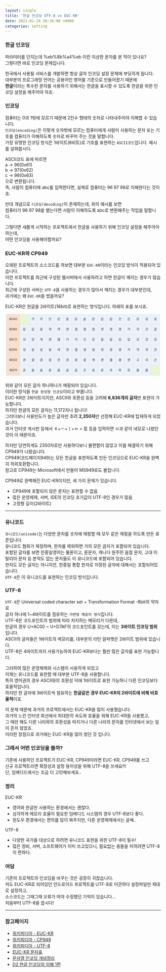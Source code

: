 ```yaml
---
layout: single
title: '한글 인코딩 UTF-8 vs EUC-KR'
date: 2021-01-24 20:34:00 +0900
categories: setting
---
```


### 한글 인코딩

파라미터를 던지는데 %eb%8b%a4%eb 이런 이상한 문자를 본 적이 있나요?<br/>
그렇다면 바로 인코딩 문제입니다.

한국에서 사용될 서비스를 개발하면 항상 글자 인코딩 설정 문제에 부딪히게 됩니다.<br/>
대부분의 프로그래밍 언어는 공용어인 영어를 기준으로 만들어졌기 때문에<br/> **한글**이라는 특수한 문자를 사용하기 위해서는 한글을 표시할 수 있도록 한글을 위한 인코딩 설정을 해주어야 하죠.

### 인코딩

컴퓨터는 0과 1밖에 모르기 때문에 2진수 형태의 숫자로 나타내주어야 이해할 수 있습니다.<br/>
`인코딩(encoding)`은 이렇게 숫자밖에 모르는 컴퓨터에게 사람이 사용하는 문자 또는 기호를 컴퓨터가 이해하도록 숫자로 바꾸어 주는 것을 말합니다.<br/>
가장 유명한 인코딩 방식은 1바이트(8비트)로 기호를 표현하는 `ASCII코드`입니다. 예시를 살펴봅시다.

ASCII코드 표에 따르면<br/>
a → 96(0x61)<br/>
b → 97(0x62)<br/>
c → 98(0x63)<br/>
으로 변환됩니다.<br/>
즉, 사람이 컴퓨터에 abc를 입력한다면, 실제로 컴퓨터는 96 97 98로 이해한다는 것이죠.

반대 개념으로 `디코딩(decoding)`이 존재하는데, 위의 예시를 보면<br/>
컴퓨터가 96 97 98을 뱉는다면 사람이 이해하도록 abc로 변환해주는 작업을 말합니다.

그렇다면 새롭게 시작하는 프로젝트에서 한글을 사용하기 위해 인코딩 설정을 해주어야 하는데,<br/>
어떤 인코딩을 사용해야할까요?

### EUC-KR와 CP949

오래된 프로젝트의 소스코드를 까보면 대부분 `EUC-KR`이라는 인코딩 방식이 적용되어 있습니다.<br/>
이런 프로젝트를 최근에 구성된 웹서버에서 사용하려고 하면 한글이 깨지는 경우가 많습니다.<br/>
최근에 구성된 서버는 `UTF-8`을 사용하는 경우가 많아서 깨지는 경우가 대부분인데, <br/>과거에는 왜 `EUC-KR`을 썼을까요?

EUC-KR은 한글을 2바이트(16bit)로 표현하는 방식입니다. 아래의 표를 보시죠.

![EUC-KR표](/assets/images/2021-01-24/euc-kr.png)

위와 같이 모든 글자 하나하나가 매핑되어 있습니다.<br/>
이러한 방식을 `한글 완성형 인코딩`이라고 부릅니다.<br/>
EUC-KR은 2바이트이지만, ASCII와 호환성 등을 고려해 **8,836개의 글자**만 표현이 가능합니다.<br/>
하지만 한글의 모든 글자는 11,172자나 됩니다!<br/>
그러다보니 사용빈도가 높은 글자만 추려 **2,350자**만 선정해 EUC-KR에 탑재하게 되었습니다.<br/>
과거 인터넷 게시판 등에서 ㅎ+ㅡ+ㅣ+ㅆ = 힀 등을 입력하면 ㅁ과 같이 네모로 나왔던 것이 이 때문이죠.

하지만 당연하게도 2350자로만 사용하다보니 불편함이 많았고 이를 해결하기 위해 CP949가 나왔습니다.<br/>
CP949(코드페이지949)는 모든 한글을 표현하도록 만든 인코딩으로 EUC-KR을 완벽히 하위호환합니다.<br/>
참고로 CP949는 Microsoft에서 만들어 MS949로도 불립니다.

CP949로 완벽해진 EUC-KR이지만, 세 가지 문제가 있습니다.

-   CP949에 포함되지 않은 문자는 표현할 수 없음
-   많은 운영체제, 서버, IDE의 인코딩 초기값이 UTF-8인 경우가 많음
-   고정형 길이(2바이트)

---

### 유니코드

`유니코드(unicode)`는 다양한 문자를 숫자에 매핑할 때 모두 같은 매핑을 하도록 만든 표준입니다.<br/>
유니코드 협회가 제정하며, 한자를 제외하면 거의 모든 글자가 포함되어 있습니다.<br/>
포함된 글자를 보면 한중일영어는 물론이고, 룬문자, 캐나다 원주민 음절 문자, 고대 이탈리아 문자 등 본적도 없는 문자들도 이 유니코드에 포함되어 있습니다.<br/>
한자도 모든 글자는 아니지만, 한중일 통합 한자로 지정된 글자에 대해서는 포함되어있습니다.<br/>
`UTF-8`은 이 유니코드를 표현하는 인코딩 방식입니다.

### UTF-8

`UTF-8`은 Universal coded character set + Transformation Format -8bit의 약자로<br/>
글자 하나에 1~4바이트를 점유하는 `가변형 메모리 방식`입니다.<br/>
UTF-8은 코드포인트의 범위에 따라 차지하는 메모리가 다른데,<br/>
한글의 경우 U+AC00 ~ U+D7AF의 코드포인트를 갖는데, 이는 **3바이트 인코딩 범위**입니다.<br/>
ASCII의 글자들은 1바이트의 메모리를, 대부분의 라틴 알파벳은 2바이트 범위에 있습니다.<br/>
UTF-8은 4바이트까지 사용가능하여 EUC-KR보다는 훨씬 많은 글자를 표현 가능합니다.

그리하여 많은 운영체제와 시스템이 사용하게 되었고<br/>
이제는 유니코드를 표현할 때 대부분 UTF-8을 사용합니다.<br/>
특히 영어권의 경우 ASCII와의 호환성 덕에 1바이트로 표현 가능하니 다른 인코딩보다 효율적입니다.<br/>
하지만 한 글자에 3바이트씩 점유하는 **한글같은 경우 EUC-KR의 2바이트에 비해 비효율적**이죠.

이 문제 때문에 과거의 프로젝트에서는 EUC-KR을 많이 사용했습니다.<br/>
과거의 느린 인터넷 회선에서 최대한의 속도와 효율을 위해 EUC-KR을 사용했고,<br/>
그 때만 해도 다른 나라와의 호환성을 따지거나 다른 나라의 문자를 인터넷에서 보는 일이 흔치 않았죠.<br/>
이러한 장점으로 과거에는 EUC-KR을 많이 썼던 것 입니다.

### 그래서 어떤 인코딩을 쓸까?

기존에 사용하던 프로젝트가 EUC-KR, CP949이라면 EUC-KR, CP949를 쓰고<br/>
신규 프로젝트라면 확장성과 설정 용이성을 위해 UTF-8을 쓰세요!!!<br/>
단, 임베디드에서는 조금 더 고민해보세요..

### 정리

EUC-KR

-   영어와 한글만 사용하는 환경에서는 괜찮다.
-   심각하게 메모리 효율이 필요한 임베디드 시스템의 경우 UTF-8보다 좋다.
-   윈도우 환경에서는 편의를 많이 봐주지만, 다른 운영체제에서는 글쎄..

UTF-8

-   다양한 국가를 대상으로 하려면 유니코드 표현을 위한 UTF-8이 필수!
-   많은 장비, 서버, 소프트웨어가 이미 쓰고있으니, 필요없는 충돌을 피하려면 UTF-8이 편하다.

### 여담

기존의 프로젝트의 인코딩을 바꾸는 것은 굉장히 귀찮습니다.<br/>
저도 EUC-KR로 되어있던 안드로이드 프로젝트를 UTF-8로 이관하다 설정파일만 제대로 설정하고,<br/>
소스코드는 그때그때 오류가 떠야 수정했던 기억이 있습니다...<br/>
처음부터 UTF-8을 씁시다!

---

### 참고페이지

-   [위키피디아 - EUC-KR](https://ko.wikipedia.org/wiki/EUC-KR)
-   [위키피디아 - CP949](https://ko.wikipedia.org/wiki/%EC%BD%94%EB%93%9C_%ED%8E%98%EC%9D%B4%EC%A7%80_949)
-   [위키피디아 - UTF-8](https://ko.wikipedia.org/wiki/UTF-8)
-   [EUC-KR 문자표](https://uic.win/ko/charset/show/euc-kr/)
-   [문자열 인코딩 개념정리](https://onlywis.tistory.com/2)
-   [D2 한글 인코딩의 이해 1편](https://d2.naver.com/helloworld/19187)
